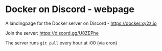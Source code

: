 # Docker on Discord - webpage

A landingpage for the Docker server on Discord - https://docker.xy2z.io

Join the server: https://discord.gg/U8ZEPhe

The server runs `git pull` every hour at :00 (via cron)
